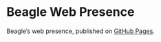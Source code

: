 # Beagle Web Presence

Beagle’s web presence, published on [GitHub Pages](https://jGleitz.github.io/Beagle/branches/empty-catch-blocks).